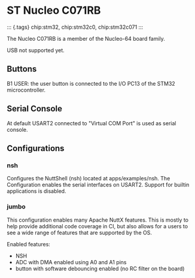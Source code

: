 ST Nucleo C071RB
================

::: {.tags}
chip:stm32, chip:stm32c0, chip:stm32c071
:::

The Nucleo C071RB is a member of the Nucleo-64 board family.

USB not supported yet.

Buttons
-------

B1 USER: the user button is connected to the I/O PC13 of the STM32
microcontroller.

Serial Console
--------------

At default USART2 connected to \"Virtual COM Port\" is used as serial
console.

Configurations
--------------

### nsh

Configures the NuttShell (nsh) located at apps/examples/nsh. The
Configuration enables the serial interfaces on USART2. Support for
builtin applications is disabled.

### jumbo

This configuration enables many Apache NuttX features. This is mostly to
help provide additional code coverage in CI, but also allows for a users
to see a wide range of features that are supported by the OS.

Enabled features:

-   NSH
-   ADC with DMA enabled using A0 and A1 pins
-   button with software debouncing enabled (no RC filter on the board)
